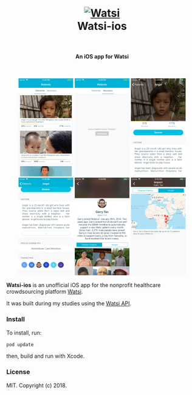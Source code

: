 <h1 align="center">
  <br>
  <a href="https://watsi.org"><img src="https://d1qb2nb5cznatu.cloudfront.net/startups/i/90458-bdca67d22fe3c295f9db420ebf498781-medium_jpg.jpg?buster=1400111641" alt="Watsi" width="200"></a>
  <br>
  Watsi-ios
  <br>
  <br>
</h1>

<h4 align="center">An iOS app for Watsi</h4>

<br>

<p align="center">
  <img src="1.png" width="144"/>
  <img src="2.png" width="144"/>
  <img src="3.png" width="144"/>
  <img src="4.png" width="144"/>
  <img src="5.png" width="144"/>
  <img src="6.png" width="144"/>
</p>

**Watsi-ios** is an unofficial iOS app for the nonprofit healthcare crowdsourcing platform [Watsi](https://watsi.org/).

It was built during my studies using the [Watsi API](http://developers.watsi.org/).

### Install

To install, run:

```bash
pod update
```

then, build and run with Xcode.

### License

MIT. Copyright (c) 2018.